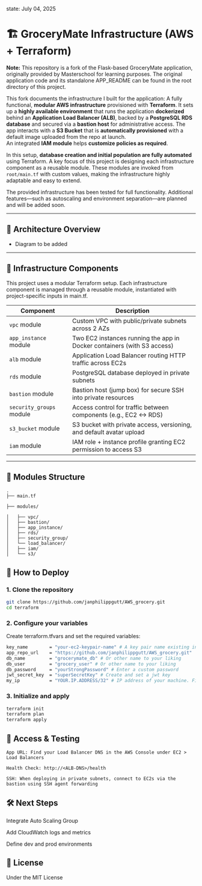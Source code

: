 state: July 04, 2025

# 🏗️ GroceryMate Infrastructure (AWS + Terraform)

**Note:** This repository is a fork of the Flask-based GroceryMate application, originally provided by Masterschool for learning purposes. 
The original application code and its standalone APP_README can be found in the root directory of this project.

This fork documents the infrastructure I built for the application: A fully functional, **modular AWS infrastructure** provisioned with **Terraform**. 
It sets up a **highly available environment** that runs the application **dockerized** behind an **Application Load Balancer (ALB)**, backed by a **PostgreSQL RDS database** and secured via a **bastion host** for administrative access.
The app interacts with a **S3 Bucket** that is **automatically provisioned** with a default image uploaded from the repo at launch.  
An integrated **IAM module** helps **customize policies as required**. 

In this setup, **database creation and initial population are fully automated** using Terraform. A key focus of this project is designing each infrastructure component as a reusable module. These modules are invoked from ```root/main.tf``` with custom values, making the infrastructure highly adaptable and easy to extend.

The provided infrastructure has been tested for full functionality. Additional features—such as autoscaling and environment separation—are planned and will be added soon.

---

## 📐 Architecture Overview

- Diagram to be added 

---

## 🧱 Infrastructure Components

This project uses a modular Terraform setup. Each infrastructure component is managed through a reusable module, instantiated with project-specific inputs in main.tf.

| Component                | Description                                                             |
| ------------------------ | ----------------------------------------------------------------------- |
| `vpc` module             | Custom VPC with public/private subnets across 2 AZs                     |
| `app_instance` module    | Two EC2 instances running the app in Docker containers (with S3 access) |
| `alb` module             | Application Load Balancer routing HTTP traffic across EC2s              |
| `rds` module             | PostgreSQL database deployed in private subnets                         |
| `bastion` module         | Bastion host (jump box) for secure SSH into private resources           |
| `security_groups` module | Access control for traffic between components (e.g., EC2 <-> RDS)       |
| `s3_bucket` module       | S3 bucket with private access, versioning, and default avatar upload    |
| `iam` module             | IAM role + instance profile granting EC2 permission to access S3        |


---

## 📂 Modules Structure

    .
    ├── main.tf

    ├── modules/

    │   ├── vpc/
    │   ├── bastion/
    │   ├── app_instance/
    │   ├── rds/
    │   ├── security_group/
    │   └── load_balancer/
    │   ├── iam/
    │   └── s3/


## 🚀 How to Deploy

### 1. Clone the repository
```bash
git clone https://github.com/janphilippgutt/AWS_grocery.git
cd terraform
```

### 2. Configure your variables

Create terraform.tfvars and set the required variables:

```bash
key_name        = "your-ec2-keypair-name" # A key pair name existing in your account for default region eu-central-1
app_repo_url    = "https://github.com/janphilippgutt/AWS_grocery.git"
db_name         = "grocerymate_db" # Or other name to your liking
db_user         = "grocery_user" # Or other name to your liking
db_password     = "yourStrongPassword" # Enter a custom password
jwt_secret_key  = "superSecretKey" # Create and set a jwt key
my_ip           = "YOUR.IP.ADDRESS/32" # IP address of your machine. Find out with 'curl -4 ifconfig.me' 

```

### 3. Initialize and apply

```bash
terraform init
terraform plan
terraform apply
```

## 🔐 Access & Testing

    App URL: Find your Load Balancer DNS in the AWS Console under EC2 > Load Balancers

    Health Check: http://<ALB-DNS>/health

    SSH: When deploying in private subnets, connect to EC2s via the bastion using SSH agent forwarding

## 🛠️ Next Steps

Integrate Auto Scaling Group

Add CloudWatch logs and metrics

Define dev and prod environments

## 📄 License

Under the MIT License 